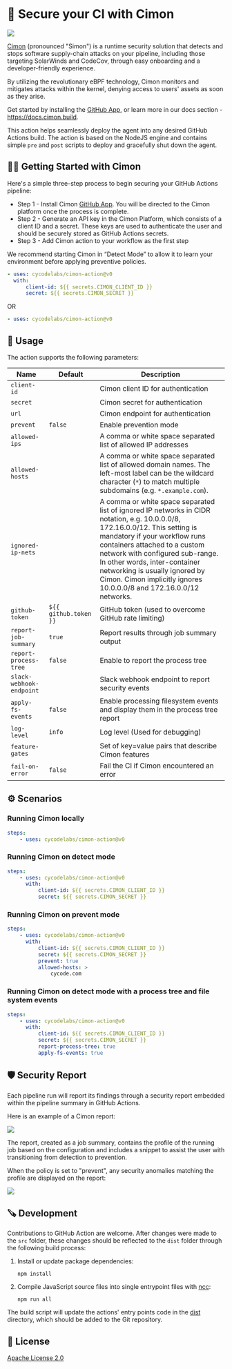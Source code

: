 # 🦫 Secure your CI with Cimon

![](./pics/cimon-cover.png)

[Cimon](https://cimon.build) (pronounced "Simon") is a runtime security solution that detects and stops software supply-chain attacks on your pipeline, including those targeting SolarWinds and CodeCov, through easy onboarding and a developer-friendly experience.

By utilizing the revolutionary eBPF technology, Cimon monitors and mitigates attacks within the kernel, denying access to users' assets as soon as they arise.

Get started by installing the [GitHub App](https://github.com/apps/cimon-by-cycode), or learn more in our docs section - https://docs.cimon.build.

This action helps seamlessly deploy the agent into any desired GitHub Actions build. The action is based on the NodeJS engine and contains simple `pre` and `post` scripts to deploy and gracefully shut down the agent.

## 🏃‍♂️ Getting Started with Cimon

Here's a simple three-step process to begin securing your GitHub Actions pipeline:

-   Step 1 - Install Cimon [GitHub App](https://github.com/apps/cimon-by-cycode). You will be directed to the Cimon platform once the process is complete.
-   Step 2 - Generate an API key in the Cimon Platform, which consists of a client ID and a secret. These keys are used to authenticate the user and should be securely stored as GitHub Actions secrets.
-   Step 3 - Add Cimon action to your workflow as the first step

We recommend starting Cimon in “Detect Mode” to allow it to learn your environment before applying preventive policies.

```yaml
- uses: cycodelabs/cimon-action@v0
  with:
      client-id: ${{ secrets.CIMON_CLIENT_ID }}
      secret: ${{ secrets.CIMON_SECRET }}
```

OR

```yaml
- uses: cycodelabs/cimon-action@v0
```

## 🔨 Usage

The action supports the following parameters:

| Name                     | Default               | Description                                                                                                                                                                                                                                                                                                                                                               |
| ------------------------ | --------------------- | ------------------------------------------------------------------------------------------------------------------------------------------------------------------------------------------------------------------------------------------------------------------------------------------------------------------------------------------------------------------------- |
| `client-id`              |                       | Cimon client ID for authentication                                                                                                                                                                                                                                                                                                                                        |
| `secret`                 |                       | Cimon secret for authentication                                                                                                                                                                                                                                                                                                                                           |
| `url`                    |                       | Cimon endpoint for authentication                                                                                                                                                                                                                                                                                                                                         |
| `prevent`                | `false`               | Enable prevention mode                                                                                                                                                                                                                                                                                                                                                    |
| `allowed-ips`            |                       | A comma or white space separated list of allowed IP addresses                                                                                                                                                                                                                                                                                                             |
| `allowed-hosts`          |                       | A comma or white space separated list of allowed domain names. The left-most label can be the wildcard character (`*`) to match multiple subdomains (e.g. `*.example.com`).                                                                                                                                                                                               |
| `ignored-ip-nets`        |                       | A comma or white space separated list of ignored IP networks in CIDR notation, e.g. 10.0.0.0/8, 172.16.0.0/12. This setting is mandatory if your workflow runs containers attached to a custom network with configured sub-range. In other words, inter-container networking is usually ignored by Cimon. Cimon implicitly ignores 10.0.0.0/8 and 172.16.0.0/12 networks. |
| `github-token`           | `${{ github.token }}` | GitHub token (used to overcome GitHub rate limiting)                                                                                                                                                                                                                                                                                                                      |
| `report-job-summary`     | `true`                | Report results through job summary output                                                                                                                                                                                                                                                                                                                                 |
| `report-process-tree`    | `false`               | Enable to report the process tree                                                                                                                                                                                                                                                                                                                                         |
| `slack-webhook-endpoint` |                       | Slack webhook endpoint to report security events                                                                                                                                                                                                                                                                                                                          |
| `apply-fs-events`        | `false`               | Enable processing filesystem events and display them in the process tree report                                                                                                                                                                                                                                                                                           |
| `log-level`              | `info`                | Log level (Used for debugging)                                                                                                                                                                                                                                                                                                                                            |
| `feature-gates`          |                       | Set of key=value pairs that describe Cimon features                                                                                                                                                                                                                                                                                                                       |
| `fail-on-error`          | `false`               | Fail the CI if Cimon encountered an error                                                                                                                                                                                                                                                                                                                                 |

## ⚙️ Scenarios

### Running Cimon locally

```yaml
steps:
    - uses: cycodelabs/cimon-action@v0
```

### Running Cimon on detect mode

```yaml
steps:
    - uses: cycodelabs/cimon-action@v0
      with:
          client-id: ${{ secrets.CIMON_CLIENT_ID }}
          secret: ${{ secrets.CIMON_SECRET }}
```

### Running Cimon on prevent mode

```yaml
steps:
    - uses: cycodelabs/cimon-action@v0
      with:
          client-id: ${{ secrets.CIMON_CLIENT_ID }}
          secret: ${{ secrets.CIMON_SECRET }}
          prevent: true
          allowed-hosts: >
              cycode.com
```

### Running Cimon on detect mode with a process tree and file system events

```yaml
steps:
    - uses: cycodelabs/cimon-action@v0
      with:
          client-id: ${{ secrets.CIMON_CLIENT_ID }}
          secret: ${{ secrets.CIMON_SECRET }}
          report-process-tree: true
          apply-fs-events: true
```

## 🛡️ Security Report

Each pipeline run will report its findings through a security report embedded within the pipeline summary in GitHub Actions.

Here is an example of a Cimon report:

![](./pics/detect-report.png)

The report, created as a job summary, contains the profile of the running job based on the configuration and includes a snippet to assist the user with transitioning from detection to prevention.

When the policy is set to "prevent", any security anomalies matching the profile are displayed on the report:

![](./pics/prevent-report.png)

## 🪚 Development

Contributions to GitHub Action are welcome. After changes were made to the `src` folder, these changes should be reflected to the `dist` folder through the following build process:

1. Install or update package dependencies:
    ```
    npm install
    ```
2. Compile JavaScript source files into single entrypoint files with [ncc]:
    ```
    npm run all
    ```

The build script will update the actions' entry points code in the [dist](dist) directory, which should be added to the Git repository.

[ncc]: https://github.com/vercel/ncc

## 🪪 License

[Apache License 2.0](./LICENSE.md)
